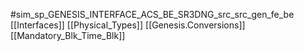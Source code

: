 #sim_sp_GENESIS_INTERFACE_ACS_BE_SR3DNG_src_src_gen_fe_be
[[Interfaces]]
[[Physical_Types]]
[[Genesis.Conversions]]
[[Mandatory_Blk_Time_Blk]]
